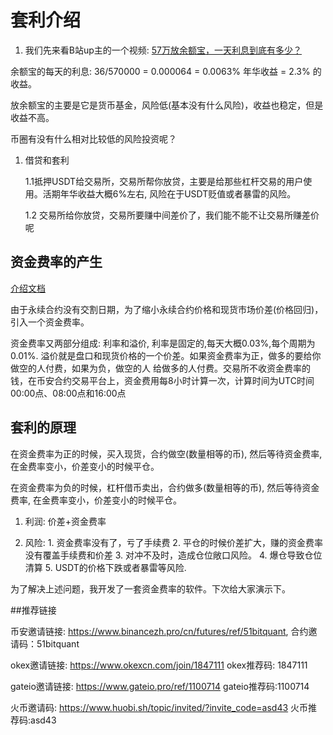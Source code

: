 # 套利介绍

1. 我们先来看B站up主的一个视频:
   [57万放余额宝，一天利息到底有多少？](https://www.bilibili.com/video/BV1B54y1h7PC)

余额宝的每天的利息: 36/570000 = 0.000064 = 0.0063% 年华收益 = 2.3% 的收益。

放余额宝的主要是它是货币基金，风险低(基本没有什么风险)，收益也稳定，但是收益不高。

币圈有没有什么相对比较低的风险投资呢？ 

1. 借贷和套利 

    1.1抵押USDT给交易所，交易所帮你放贷，主要是给那些杠杆交易的用户使用。活期年华收益大概6%左右,
    风险在于USDT贬值或者暴雷的风险。
    
    1.2 交易所给你放贷，交易所要赚中间差价了，我们能不能不让交易所赚差价呢
  
  
## 资金费率的产生

[介绍文档](https://www.binancezh.cc/zh-CN/support/faq/360033525031)

由于永续合约没有交割日期，为了缩小永续合约价格和现货市场价差(价格回归)，引入一个资金费率。

资金费率又两部分组成: 利率和溢价, 利率是固定的,每天大概0.03%,每个周期为0.01%.
溢价就是盘口和现货价格的一个价差。如果资金费率为正，做多的要给你做空的人付费，如果为负，做空的人
给做多的人付费。交易所不收资金费率的钱，在币安合约交易平台上，资金费用每8小时计算一次，计算时间为UTC时间00:00点、08:00点和16:00点

## 套利的原理
在资金费率为正的时候，买入现货，合约做空(数量相等的币), 然后等待资金费率,
在金费率变小，价差变小的时候平仓。

在资金费率为负的时候，杠杆借币卖出，合约做多(数量相等的币), 然后等待资金费率,
在金费率变小，价差变小的时候平仓。

1. 利润: 价差+资金费率

2. 风险: 1. 资金费率没有了，亏了手续费 2.
   平仓的时候价差扩大，赚的资金费率没有覆盖手续费和价差 3.
   对冲不及时，造成仓位敞口风险。 4. 爆仓导致仓位清算
   5. USDT的价格下跌或者暴雷等风险.


为了解决上述问题，我开发了一套资金费率的软件。下次给大家演示下。


##推荐链接
  
币安邀请链接: https://www.binancezh.pro/cn/futures/ref/51bitquant,
合约邀请码：51bitquant

okex邀请链接: https://www.okexcn.com/join/1847111 
okex推荐码: 1847111

gateio邀请链接: https://www.gateio.pro/ref/1100714 
gateio推荐码:1100714

火币邀请码: https://www.huobi.sh/topic/invited/?invite_code=asd43
火币推荐码:asd43
  

   